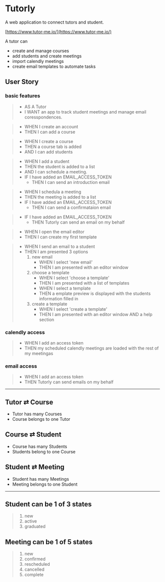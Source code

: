 # Tutorly
A web application to connect tutors and student.

[https://www.tutor-me.io/](https://www.tutor-me.io/)

A tutor can
- create and manage courses
- add students and create meetings
- import calendly meetings
- create email templates to automate tasks


## User Story

### basic features

> * AS A Tutor
> * I WANT an app to track student meetings and manage email coresspondences.

> * WHEN I create an account
> * THEN I can add a course

> * WHEN I create a course
> * THEN a course tab is added
> * AND I can add students

> * WHEN I add a student
> * THEN the student is added to a list
> * AND I can schedule a meeting.
> * IF I have added an EMAIL_ACCESS_TOKEN
>   * THEN I can send an introduction email                 

> * WHEN I schedula a meeting
> * THEN the meeting is added to a list
> * IF I have added an EMAIL_ACCESS_TOKEN
>   * THEN I can send a confirmataion email


> * IF I have added an EMAIL_ACCESS_TOKEN
>   * THEN Tutorly can send an email on my behalf

> * WHEN I open the email editor
> * THEN I can create my first template

> * WHEN I send an email to a student
> * THEN I am presented 3 options
>   1. new email
>      * WHEN I select 'new email'
>      * THEN I am presented with an editor window
>   2. choose a template
>      * WHEN I select 'choose a template'
>      * THEN I am presented with a list of templates
>      * WHEN I select a template
>      * THEN a emplate preview is displayed with the students information filled in
>   3. create a template
>      * WHEN I select 'create a template'
>      * THEN I am presented with an editor window AND a help section 



### calendly access
> * WHEN I add an access token
> * THEN my scheduled calendly meetings are loaded with the rest of my meetingas


### email access
> * WHEN I add an access token
> * THEN Tutorly can send emails on my behalf

<hr>

## Tutor ⇄ Course
* Tutor has many Courses
* Course belongs to one Tutor

## Course ⇄ Student
* Course has many Students
* Students belong to one Course

## Student ⇄ Meeting
* Student has many Meetings
* Meeting belongs to one Student

<hr>

## Student can be 1 of 3 states
> 1. new
> 2. active
> 3. graduated

## Meeting can be 1 of 5 states
> 1. new
> 2. confirmed
> 3. rescheduled
> 4. cancelled
> 5. complete

